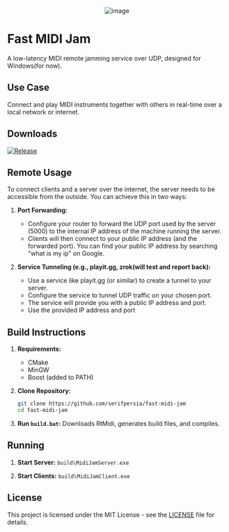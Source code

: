 <div align="center">
  
![image](https://github.com/user-attachments/assets/a3b4a0aa-9278-4eff-a0e1-5a684535a567)

</div>

# Fast MIDI Jam

A low-latency MIDI remote jamming service over UDP, designed for Windows(for now).

## Use Case

Connect and play MIDI instruments together with others in real-time over a local network or internet.

## Downloads

[![Release](https://img.shields.io/github/release/serifpersia/fast-midi-jam.svg?style=flat-square)](https://github.com/serifpersia/fast-midi-jam/releases)

## Remote Usage

To connect clients and a server over the internet, the server needs to be accessible from the outside. You can achieve this in two ways:

1.  **Port Forwarding:**
    *   Configure your router to forward the UDP port used by the server (5000) to the internal IP address of the machine running the server.
    *   Clients will then connect to your public IP address (and the forwarded port). You can find your public IP address by searching "what is my ip" on Google.

2.  **Service Tunneling (e.g., playit.gg, zrok(will test and report back):**
    *   Use a service like playit.gg (or similar) to create a tunnel to your server.
    *   Configure the service to tunnel UDP traffic on your chosen port.
    *   The service will provide you with a public IP address and port.
    *   Use the provided IP address and port

## Build Instructions

1.  **Requirements:**
    *   CMake
    *   MinGW
    *   Boost (added to PATH)

2.  **Clone Repository:**
    ```bash
    git clone https://github.com/serifpersia/fast-midi-jam
    cd fast-midi-jam
    ```

3.  **Run `build.bat`:** Downloads RtMidi, generates build files, and compiles.

## Running

1.  **Start Server:** `build\MidiJamServer.exe`

2.  **Start Clients:** `build\MidiJamClient.exe`

## License

This project is licensed under the MIT License - see the [LICENSE](LICENSE) file for details.
